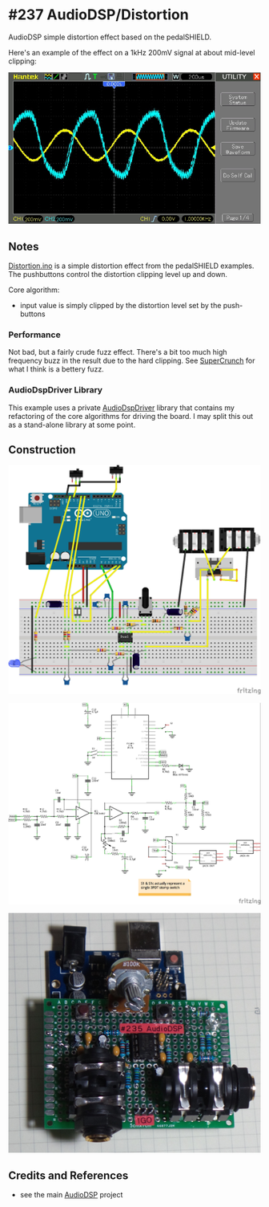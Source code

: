 # #237 AudioDSP/Distortion

AudioDSP simple distortion effect based on the pedalSHIELD.

Here's an example of the effect on a 1kHz 200mV signal at about mid-level clipping:

![waveform](./assets/Distortion_build.jpg?raw=true)

## Notes

[Distortion.ino](./Distortion.ino) is a simple distortion effect from the pedalSHIELD examples.
The pushbuttons control the distortion clipping level up and down.

Core algorithm:

* input value is simply clipped by the distortion level set by the push-buttons


### Performance

Not bad, but a fairly crude fuzz effect. There's a bit too much high frequency buzz in the result
due to the hard clipping. See [SuperCrunch](../SuperCrunch) for what I think is a bettery fuzz.


### AudioDspDriver Library

This example uses a private [AudioDspDriver](../../../libraries/AudioDspDriver) library
that contains my refactoring of the core algorithms for driving the board.
I may split this out as a stand-alone library at some point.


## Construction

![Breadboard](../assets/AudioDSP_bb.jpg?raw=true)

![The Schematic](../assets/AudioDSP_schematic.jpg?raw=true)

![The Build](../assets/AudioDSP_build.jpg?raw=true)

## Credits and References
* see the main [AudioDSP](../) project
